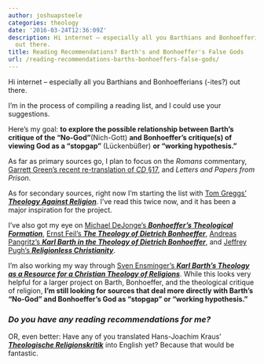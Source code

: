```yaml
---
author: joshuapsteele
categories: theology
date: '2016-03-24T12:36:09Z'
description: Hi internet – especially all you Barthians and Bonhoefferians (-ites?)
  out there.
title: Reading Recommendations? Barth's and Bonhoeffer's False Gods
url: /reading-recommendations-barths-bonhoeffers-false-gods/
---
```


Hi internet – especially all you Barthians and Bonhoefferians (-ites?) out there.

I’m in the process of compiling a reading list, and I could use your suggestions.

Here’s my goal: **to explore the possible relationship between Barth’s critique of the “No-God”**(Nich-Gott) **and Bonhoeffer’s critique(s) of viewing God as a “stopgap”** (Lückenbüßer) **or “working hypothesis.”**

As far as primary sources go, I plan to focus on the *Romans* commentary, [Garrett Green’s recent re-translation of ](http://www.amazon.com/On-Religion-The-Revelation-Sublimation/dp/0567031098)[*CD*](http://www.amazon.com/On-Religion-The-Revelation-Sublimation/dp/0567031098)[ §17](http://www.amazon.com/On-Religion-The-Revelation-Sublimation/dp/0567031098), and *Letters and Papers from Prison*.

As for secondary sources, right now I’m starting the list with [Tom Greggs’ ***Theology Against Religion***](http://www.amazon.com/Theology-against-Religion-Constructive-Bonhoeffer/dp/0567104230/). I’ve read this twice now, and it has been a major inspiration for the project.

I’ve also got my eye on [Michael DeJonge’s ***Bonhoeffer’s Theological Formation***,](http://www.amazon.com/Bonhoeffers-Theological-Formation-Protestant-Theology/dp/0199639787/) [Ernst Feil’s ***The Theology of Dietrich Bonhoeffer***](http://www.amazon.com/Theology-Dietrich-Bonhoeffer-Ernst-Feil/dp/0800662407/), [Andreas Pangritz’s ***Karl Barth in the Theology of Dietrich Bonhoeffer***](http://www.amazon.com/Karl-Barth-Theology-Dietrich-Bonhoeffer/dp/080284281X/), and [Jeffrey Pugh’s ***Religionless Christianity***](http://www.amazon.com/Religionless-Christianity-Dietrich-Bonhoeffer-Troubled/dp/0567032590/).

I’m also working my way through [Sven Ensminger’s ***Karl Barth’s Theology as a Resource for a Christian Theology of Religions***](http://www.amazon.com/Theology-Resource-Christian-Religions-Systematic/dp/0567666727/). While this looks very helpful for a larger project on Barth, Bonhoeffer, and the theological critique of religion, **I’m still looking for sources that deal more directly with Barth’s “No-God” and Bonhoeffer’s God as “stopgap” or “working hypothesis.”**

### ***Do you have any reading recommendations for me?*** 

OR, even better: Have any of you translated Hans-Joachim Kraus’ ***[Theologische Religionskritik](http://www.amazon.com/Theologische-Religionskritik-Neukirchener-systematischen-Theologie/dp/3788706724/)*** into English yet? Because that would be fantastic.
